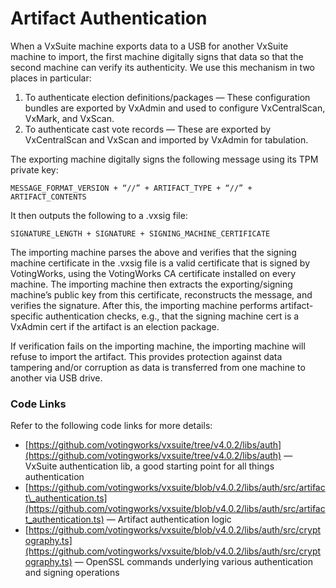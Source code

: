 # Artifact Authentication

When a VxSuite machine exports data to a USB for another VxSuite machine to import, the first machine digitally signs that data so that the second machine can verify its authenticity. We use this mechanism in two places in particular:

1. To authenticate election definitions/packages — These configuration bundles are exported by VxAdmin and used to configure VxCentralScan, VxMark, and VxScan.
2. To authenticate cast vote records — These are exported by VxCentralScan and VxScan and imported by VxAdmin for tabulation.

The exporting machine digitally signs the following message using its TPM private key:

`MESSAGE_FORMAT_VERSION + “//” + ARTIFACT_TYPE + “//” + ARTIFACT_CONTENTS`

It then outputs the following to a .vxsig file:

`SIGNATURE_LENGTH + SIGNATURE + SIGNING_MACHINE_CERTIFICATE`

The importing machine parses the above and verifies that the signing machine certificate in the .vxsig file is a valid certificate that is signed by VotingWorks, using the VotingWorks CA certificate installed on every machine. The importing machine then extracts the exporting/signing machine’s public key from this certificate, reconstructs the message, and verifies the signature. After this, the importing machine performs artifact-specific authentication checks, e.g., that the signing machine cert is a VxAdmin cert if the artifact is an election package.

If verification fails on the importing machine, the importing machine will refuse to import the artifact. This provides protection against data tampering and/or corruption as data is transferred from one machine to another via USB drive.

### Code Links

Refer to the following code links for more details:

* [https://github.com/votingworks/vxsuite/tree/v4.0.2/libs/auth](https://github.com/votingworks/vxsuite/tree/v4.0.2/libs/auth) — VxSuite authentication lib, a good starting point for all things authentication
* [https://github.com/votingworks/vxsuite/blob/v4.0.2/libs/auth/src/artifact\_authentication.ts](https://github.com/votingworks/vxsuite/blob/v4.0.2/libs/auth/src/artifact_authentication.ts) —  Artifact authentication logic
* [https://github.com/votingworks/vxsuite/blob/v4.0.2/libs/auth/src/cryptography.ts](https://github.com/votingworks/vxsuite/blob/v4.0.2/libs/auth/src/cryptography.ts) — OpenSSL commands underlying various authentication and signing operations
